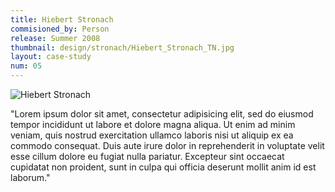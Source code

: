 ```yaml
---
title: Hiebert Stronach
commisioned_by: Person
release: Summer 2008
thumbnail: design/stronach/Hiebert_Stronach_TN.jpg
layout: case-study
num: 05
---
```

![Hiebert Stronach](/assets/img/design/stronach/Hiebert_Stronach.jpg)

"Lorem ipsum dolor sit amet, consectetur adipisicing elit, sed do eiusmod tempor incididunt ut labore et dolore magna aliqua. Ut enim ad minim veniam, quis nostrud exercitation ullamco laboris nisi ut aliquip ex ea commodo consequat. Duis aute irure dolor in reprehenderit in voluptate velit esse cillum dolore eu fugiat nulla pariatur. Excepteur sint occaecat cupidatat non proident, sunt in culpa qui officia deserunt mollit anim id est laborum."